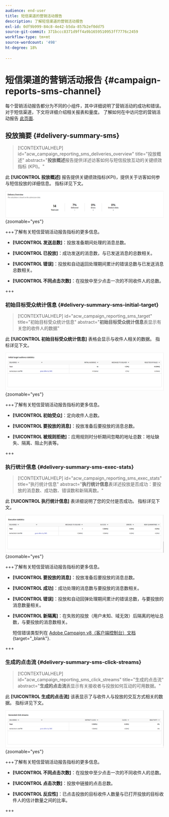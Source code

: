 ```yaml
---
audience: end-user
title: 短信渠道的营销活动报告
description: 了解短信渠道的营销活动报告
exl-id: 0df9b999-84c8-4e42-b5da-857b2ef0dd75
source-git-commit: 371bccc8371d9ff4a9b1659510953ff7776c2459
workflow-type: tm+mt
source-wordcount: '498'
ht-degree: 18%

---
```


# 短信渠道的营销活动报告 {#campaign-reports-sms-channel}

每个营销活动报告都分为不同的小组件，其中详细说明了营销活动的成功和错误。 对于短信渠道，下文将详细介绍相关报表和量度。 了解如何在中访问您的营销活动报告 [此页面](campaign-reports.md).

## 投放摘要 {#delivery-summary-sms}

>[!CONTEXTUALHELP]
>id="acw_campaign_reporting_sms_deliveries_overview"
>title="投放概述"
>abstract="**投放概述**&#x200B;报告提供详述访客如何与短信投放互动的关键绩效指标 (KPI)。"


此 **[!UICONTROL 投放概述]** 报告提供关键绩效指标(KPI)，提供关于访客如何参与短信投放的详细信息。 指标详见下文。

![](assets/campaign_report_sms_1.png){zoomable=&quot;yes&quot;}

+++了解有关短信营销活动报告指标的更多信息。

* **[!UICONTROL 发送总数]**：投放准备期间处理的消息总数。

* **[!UICONTROL 已投放]**：成功发送的消息数，与已发送消息的总数相关。

* **[!UICONTROL 错误]**：投放和自动返回处理期间累计的错误总数与已发送消息总数相关。

* **[!UICONTROL 不同点击次数]**：在投放中至少点击一次的不同收件人的总数。

+++


### 初始目标受众统计信息 {#delivery-summary-sms-initial-target}

>[!CONTEXTUALHELP]
>id="acw_campaign_reporting_sms_target"
>title="初始目标受众统计信息"
>abstract="**初始目标受众统计信息**&#x200B;表显示有关您的收件人的数据"

此 **[!UICONTROL 初始目标受众统计信息]** 表格会显示与收件人相关的数据。 指标详见下文。


![](assets/campaign_report_sms_2.png){zoomable=&quot;yes&quot;}

+++了解有关短信营销活动报告指标的更多信息。

* **[!UICONTROL 初始受众]**：定向收件人总数。

* **[!UICONTROL 要投放的消息]**：投放准备后要投放的消息总数。

* **[!UICONTROL 被规则拒绝]**：应用规则时分析期间忽略的地址总数：地址缺失、隔离、阻止列表等。

+++


### 执行统计信息 {#delivery-summary-sms-exec-stats}


>[!CONTEXTUALHELP]
>id="acw_campaign_reporting_sms_exec_stats"
>title="执行统计信息"
>abstract="**执行统计信息**&#x200B;表详述投放是否成功：要投放的消息数、成功数、错误数和新隔离数。"


此 **[!UICONTROL 执行统计信息]** 表详细说明了您的交付是否成功。 指标详见下文。


![](assets/campaign_report_sms_3.png){zoomable=&quot;yes&quot;}

+++了解有关短信营销活动报告指标的更多信息。

* **[!UICONTROL 要投放的消息]**：投放准备后要投放的消息总数。

* **[!UICONTROL 成功]**：成功处理的消息数与要投放的消息数相关。

* **[!UICONTROL 错误]**：投放和自动回弹处理期间累计的错误总数，与要投放的消息数量相关。

* **[!UICONTROL 新隔离]**：在失败的投放（用户未知、域无效）后隔离的地址总数，与要投放的消息数相关。

  短信错误类型列在 [Adobe Campaign v8（客户端控制台）文档](https://experienceleague.adobe.com/docs/campaign/campaign-v8/send/failures/delivery-failures.html#sms-quarantines){target="_blank"}.

+++

### 生成的点击流 {#delivery-summary-sms-click-streams}


>[!CONTEXTUALHELP]
>id="acw_campaign_reporting_sms_click_streams"
>title="生成的点击流"
>abstract="**生成的点击流**&#x200B;表显示有关接收者与投放如何互动的可用数据。"

此 **[!UICONTROL 生成的点击流]** 该表显示了与收件人与投放的交互方式相关的数据。 指标详见下文。

![](assets/campaign_report_sms_4.png){zoomable=&quot;yes&quot;}

+++了解有关短信营销活动报告指标的更多信息。

* **[!UICONTROL 不同点击次数]**：在投放中至少点击一次的不同收件人的总数。

* **[!UICONTROL 点击次数]**：投放中链接的点击总数。

* **[!UICONTROL 反应性]**：已点击投放的目标收件人数量与已打开投放的目标收件人的估计数量之间的比率。

+++
